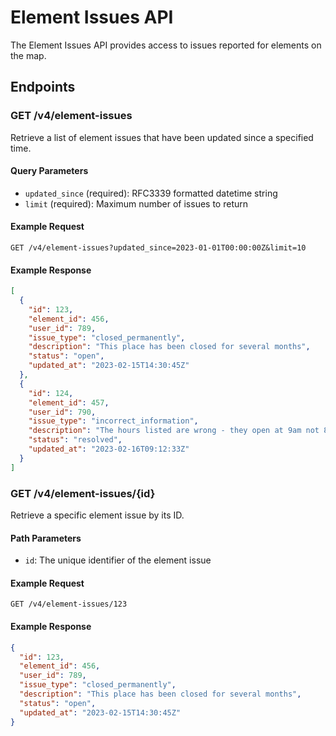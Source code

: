 
# Element Issues API

The Element Issues API provides access to issues reported for elements on the map.

## Endpoints

### GET /v4/element-issues

Retrieve a list of element issues that have been updated since a specified time.

#### Query Parameters

- `updated_since` (required): RFC3339 formatted datetime string
- `limit` (required): Maximum number of issues to return

#### Example Request

```
GET /v4/element-issues?updated_since=2023-01-01T00:00:00Z&limit=10
```

#### Example Response

```json
[
  {
    "id": 123,
    "element_id": 456,
    "user_id": 789,
    "issue_type": "closed_permanently",
    "description": "This place has been closed for several months",
    "status": "open",
    "updated_at": "2023-02-15T14:30:45Z"
  },
  {
    "id": 124,
    "element_id": 457,
    "user_id": 790,
    "issue_type": "incorrect_information",
    "description": "The hours listed are wrong - they open at 9am not 8am",
    "status": "resolved",
    "updated_at": "2023-02-16T09:12:33Z"
  }
]
```

### GET /v4/element-issues/{id}

Retrieve a specific element issue by its ID.

#### Path Parameters

- `id`: The unique identifier of the element issue

#### Example Request

```
GET /v4/element-issues/123
```

#### Example Response

```json
{
  "id": 123,
  "element_id": 456,
  "user_id": 789,
  "issue_type": "closed_permanently",
  "description": "This place has been closed for several months",
  "status": "open",
  "updated_at": "2023-02-15T14:30:45Z"
}
```

